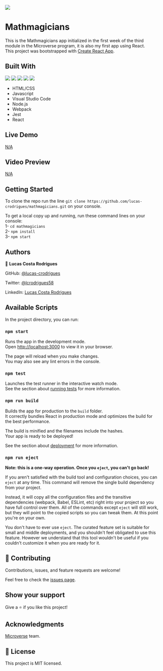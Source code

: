 ![](https://img.shields.io/badge/Microverse-blueviolet)
# Mathmagicians

This is the Mathmagicians app initialized in the first week of the third module in the Microverse program, it is also my first app using React. <br>
This project was bootstrapped with [Create React App](https://github.com/facebook/create-react-app).

## Built With
![](https://img.shields.io/badge/-HTML-orange) ![](https://img.shields.io/badge/-CSS-blue) ![](https://img.shields.io/badge/-JavaScript-yellow) ![](https://img.shields.io/badge/-webpack-9cf) ![](https://img.shields.io/badge/-React-cyan)
- HTML/CSS
- Javascript
- Visual Studio Code
- Node.js
- Webpack
- Jest
- React

## Live Demo

 [N/A](#)

 ## Video Preview

 [N/A](#)

 ## Getting Started

To clone the repo run the line `git clone https://github.com/lucas-crodrigues/mathmagicians.git` on your console.

To get a local copy up and running, run these command lines on your console:<br>
  1- `cd mathmagicians` <br>
  2-  `npm install` <br>
  3-  `npm start` <br>

  ## Authors

👤 **Lucas Costa Rodrigues**

GitHub: [@lucas-crodrigues](https://github.com/lucas-crodrigues)

Twitter: [@lcrodrigues58](https://twitter.com/lcrodrigues58)

LinkedIn: [Lucas Costa Rodrigues](https://www.linkedin.com/in/lucascostarodrigues/)

## Available Scripts

In the project directory, you can run:

### `npm start`

Runs the app in the development mode.\
Open [http://localhost:3000](http://localhost:3000) to view it in your browser.

The page will reload when you make changes.\
You may also see any lint errors in the console.

### `npm test`

Launches the test runner in the interactive watch mode.\
See the section about [running tests](https://facebook.github.io/create-react-app/docs/running-tests) for more information.

### `npm run build`

Builds the app for production to the `build` folder.\
It correctly bundles React in production mode and optimizes the build for the best performance.

The build is minified and the filenames include the hashes.\
Your app is ready to be deployed!

See the section about [deployment](https://facebook.github.io/create-react-app/docs/deployment) for more information.

### `npm run eject`

**Note: this is a one-way operation. Once you `eject`, you can't go back!**

If you aren't satisfied with the build tool and configuration choices, you can `eject` at any time. This command will remove the single build dependency from your project.

Instead, it will copy all the configuration files and the transitive dependencies (webpack, Babel, ESLint, etc) right into your project so you have full control over them. All of the commands except `eject` will still work, but they will point to the copied scripts so you can tweak them. At this point you're on your own.

You don't have to ever use `eject`. The curated feature set is suitable for small and middle deployments, and you shouldn't feel obligated to use this feature. However we understand that this tool wouldn't be useful if you couldn't customize it when you are ready for it.

## 🤝 Contributing

Contributions, issues, and feature requests are welcome!

Feel free to check the [issues page](https://github.com/lucas-crodrigues/mathmagicians/issues).

## Show your support
Give a ⭐️ if you like this project!

## Acknowledgments

[Microverse](https://github.com/microverseinc) team. <br>

## 📝 License

This project is MIT licensed.

